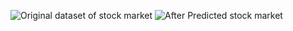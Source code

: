 ![Original dataset of stock market](https://github.com/user-attachments/assets/3a46d509-ffa3-4f23-8886-ee3e41622303)
![After Predicted stock market](https://github.com/user-attachments/assets/e1cf2ad3-eca1-405e-8669-143c495d38c1)
